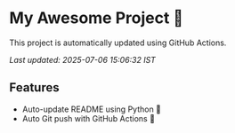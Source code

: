 # My Awesome Project 🚀

This project is automatically updated using GitHub Actions.

_Last updated: 2025-07-06 15:06:32 IST_

## Features
- Auto-update README using Python 🐍
- Auto Git push with GitHub Actions 🤖
